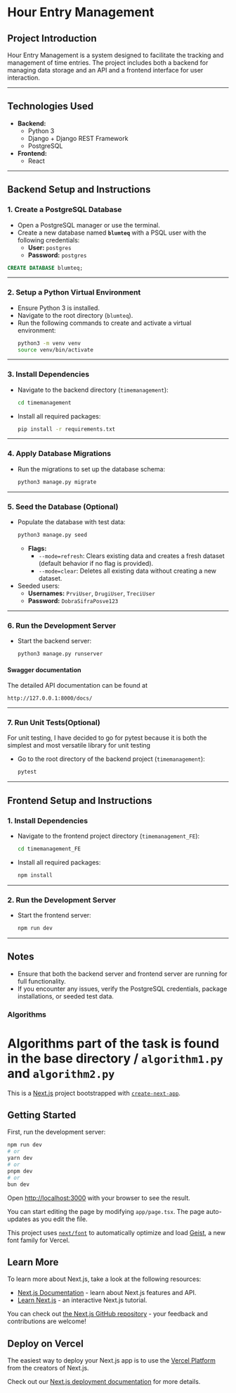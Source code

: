 # Hour Entry Management

## **Project Introduction**
Hour Entry Management is a system designed to facilitate the tracking and management of time entries. The project includes both a backend for managing data storage and an API and a frontend interface for user interaction.

---

## **Technologies Used**
- **Backend:**
  - Python 3
  - Django + Django REST Framework
  - PostgreSQL
- **Frontend:**
  - React

---

## **Backend Setup and Instructions**

### **1. Create a PostgreSQL Database**
- Open a PostgreSQL manager or use the terminal.
- Create a new database named **`blumteq`** with a PSQL user with the following credentials:
  - **User:** `postgres`
  - **Password:** `postgres`

```sql
CREATE DATABASE blumteq;
```

---

### **2. Setup a Python Virtual Environment**
- Ensure Python 3 is installed.
- Navigate to the root directory (`blumteq`).
- Run the following commands to create and activate a virtual environment:
  ```bash
  python3 -m venv venv
  source venv/bin/activate
  ```

---

### **3. Install Dependencies**
- Navigate to the backend directory (`timemanagement`):
  ```bash
  cd timemanagement
  ```
- Install all required packages:
  ```bash
  pip install -r requirements.txt
  ```

---

### **4. Apply Database Migrations**
- Run the migrations to set up the database schema:
  ```bash
  python3 manage.py migrate
  ```

---

### **5. Seed the Database (Optional)**
- Populate the database with test data:
  ```bash
  python3 manage.py seed
  ```
  - **Flags:**
    - `--mode=refresh`: Clears existing data and creates a fresh dataset (default behavior if no flag is provided).
    - `--mode=clear`: Deletes all existing data without creating a new dataset.
- Seeded users:
  - **Usernames:** `PrviUser`, `DrugiUser`, `TreciUser`
  - **Password:** `DobraSifraPosve123`

---

### **6. Run the Development Server**
- Start the backend server:
  ```bash
  python3 manage.py runserver
  ```
  
#### **Swagger documentation**
The detailed API documentation can be found at
  ```
  http://127.0.0.1:8000/docs/
  ```

---

### **7. Run Unit Tests(Optional)**
For unit testing, I have decided to go for pytest because it is both the simplest and most versatile library for unit testing
- Go to the root directory of the backend project (`timemanagement`):
  ```bash
  pytest
  ```

---

## **Frontend Setup and Instructions**

### **1. Install Dependencies**
- Navigate to the frontend project directory (`timemanagement_FE`):
  ```bash
  cd timemanagement_FE
  ```
- Install all required packages:
  ```bash
  npm install
  ```

---

### **2. Run the Development Server**
- Start the frontend server:
  ```bash
  npm run dev
  ```

---

## **Notes**
- Ensure that both the backend server and frontend server are running for full functionality.
- If you encounter any issues, verify the PostgreSQL credentials, package installations, or seeded test data.


### **Algorithms**
Algorithms part of the task is found in the base directory / `algorithm1.py` and `algorithm2.py`
=======
This is a [Next.js](https://nextjs.org) project bootstrapped with [`create-next-app`](https://nextjs.org/docs/app/api-reference/cli/create-next-app).

## Getting Started

First, run the development server:

```bash
npm run dev
# or
yarn dev
# or
pnpm dev
# or
bun dev
```

Open [http://localhost:3000](http://localhost:3000) with your browser to see the result.

You can start editing the page by modifying `app/page.tsx`. The page auto-updates as you edit the file.

This project uses [`next/font`](https://nextjs.org/docs/app/building-your-application/optimizing/fonts) to automatically optimize and load [Geist](https://vercel.com/font), a new font family for Vercel.

## Learn More

To learn more about Next.js, take a look at the following resources:

- [Next.js Documentation](https://nextjs.org/docs) - learn about Next.js features and API.
- [Learn Next.js](https://nextjs.org/learn) - an interactive Next.js tutorial.

You can check out [the Next.js GitHub repository](https://github.com/vercel/next.js) - your feedback and contributions are welcome!

## Deploy on Vercel

The easiest way to deploy your Next.js app is to use the [Vercel Platform](https://vercel.com/new?utm_medium=default-template&filter=next.js&utm_source=create-next-app&utm_campaign=create-next-app-readme) from the creators of Next.js.

Check out our [Next.js deployment documentation](https://nextjs.org/docs/app/building-your-application/deploying) for more details.
